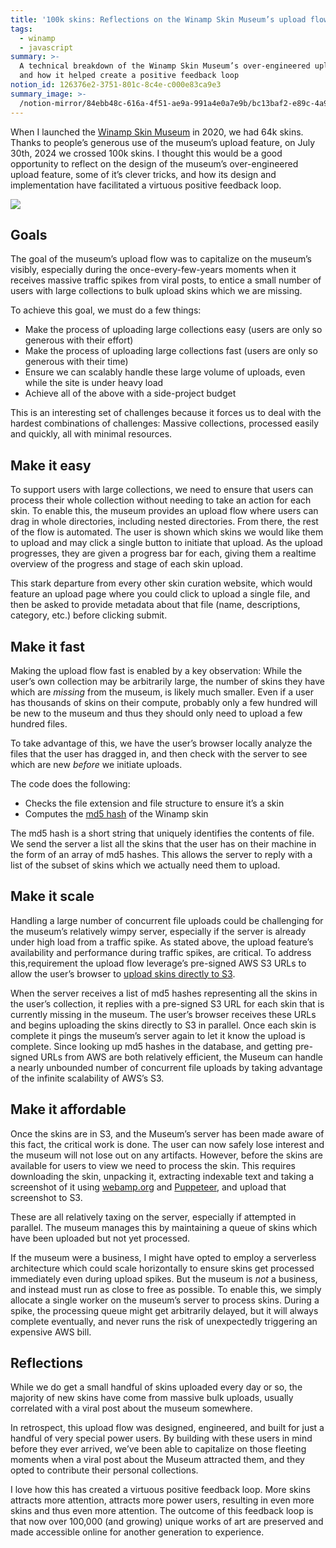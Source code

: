 ```yaml
---
title: '100k skins: Reflections on the Winamp Skin Museum’s upload flow'
tags:
  - winamp
  - javascript
summary: >-
  A technical breakdown of the Winamp Skin Museum’s over-engineered upload flow,
  and how it helped create a positive feedback loop
notion_id: 126376e2-3751-801c-8c4e-c000e83ca9e3
summary_image: >-
  /notion-mirror/84ebb48c-616a-4f51-ae9a-991a4e0a7e9b/bc13baf2-e89c-4a99-a4b6-08f53e12e901/Screenshot_2024-10-20_at_9.29.34_PM.png
---
```

When I launched the [Winamp Skin Museum](https://jordaneldredge.com/blog/winamp-skin-musuem/) in 2020, we had 64k skins. Thanks to people’s generous use of the museum’s upload feature, on July 30th, 2024 we crossed 100k skins. I thought this would be a good opportunity to reflect on the design of the museum’s over-engineered upload feature, some of it’s clever tricks, and how its design and implementation have facilitated a virtuous positive feedback loop.

![](/notion-mirror/84ebb48c-616a-4f51-ae9a-991a4e0a7e9b/bc13baf2-e89c-4a99-a4b6-08f53e12e901/Screenshot_2024-10-20_at_9.29.34_PM.png)

## Goals

The goal of the museum’s upload flow was to capitalize on the museum’s visibly, especially during the once-every-few-years moments when it receives massive traffic spikes from viral posts, to entice a small number of users with large collections to bulk upload skins which we are missing.

To achieve this goal, we must do a few things:

- Make the process of uploading large collections easy (users are only so generous with their effort)
- Make the process of uploading large collections fast (users are only so generous with their time)
- Ensure we can scalably handle these large volume of uploads, even while the site is under heavy load
- Achieve all of the above with a side-project budget

This is an interesting set of challenges because it forces us to deal with the hardest combinations of challenges: Massive collections, processed easily and quickly, all with minimal resources.

## Make it easy

To support users with large collections, we need to ensure that users can process their whole collection without needing to take an action for each skin. To enable this, the museum provides an upload flow where users can drag in whole directories, including nested directories. From there, the rest of the flow is automated. The user is shown which skins we would like them to upload and may click a single button to initiate that upload. As the upload progresses, they are given a progress bar for each, giving them a realtime overview of the progress and stage of each skin upload.

This stark departure from every other skin curation website, which would feature an upload page where you could click to upload a single file, and then be asked to provide metadata about that file (name, descriptions, category, etc.) before clicking submit.

## Make it fast

Making the upload flow fast is enabled by a key observation: While the user’s own collection may be arbitrarily large, the number of skins they have which are _missing_ from the museum, is likely much smaller. Even if a user has thousands of skins on their compute, probably only a few hundred will be new to the museum and thus they should only need to upload a few hundred files.

To take advantage of this, we have the user’s browser locally analyze the files that the user has dragged in, and then check with the server to see which are new _before_ we initiate uploads.

The code does the following:

- Checks the file extension and file structure to ensure it’s a skin
- Computes the [md5 hash](https://en.wikipedia.org/wiki/MD5) of the Winamp skin

The md5 hash is a short string that uniquely identifies the contents of file. We send the server a list all the skins that the user has on their machine in the form of an array of md5 hashes. This allows the server to reply with a list of the subset of skins which we actually need them to upload.

## Make it scale

Handling a large number of concurrent file uploads could be challenging for the museum’s relatively wimpy server, especially if the server is already under high load from a traffic spike. As stated above, the upload feature’s availability and performance during traffic spikes, are critical. To address this,requirement the upload flow leverage’s pre-signed AWS S3 URLs to allow the user’s browser to [upload skins directly to S3](https://aws.amazon.com/blogs/compute/uploading-to-amazon-s3-directly-from-a-web-or-mobile-application/).

When the server receives a list of md5 hashes representing all the skins in the user’s collection, it replies with a pre-signed S3 URL for each skin that is currently missing in the museum. The user’s browser receives these URLs and begins uploading the skins directly to S3 in parallel. Once each skin is complete it pings the museum’s server again to let it know the upload is complete. Since looking up md5 hashes in the database, and getting pre-signed URLs from AWS are both relatively efficient, the Museum can handle a nearly unbounded number of concurrent file uploads by taking advantage of the infinite scalability of AWS’s S3.

## Make it affordable

Once the skins are in S3, and the Museum’s server has been made aware of this fact, the critical work is done. The user can now safely lose interest and the museum will not lose out on any artifacts. However, before the skins are available for users to view we need to process the skin. This requires downloading the skin, unpacking it, extracting indexable text and taking a screenshot of it using [webamp.org](http://webamp.org/) and [Puppeteer](https://pptr.dev/), and upload that screenshot to S3.

These are all relatively taxing on the server, especially if attempted in parallel. The museum manages this by maintaining a queue of skins which have been uploaded but not yet processed.

If the museum were a business, I might have opted to employ a serverless architecture which could scale horizontally to ensure skins get processed immediately even during upload spikes. But the museum is _not_ a business, and instead must run as close to free as possible. To enable this, we simply allocate a single worker on the museum’s server to process skins. During a spike, the processing queue might get arbitrarily delayed, but it will always complete eventually, and never runs the risk of unexpectedly triggering an expensive AWS bill.

## Reflections

While we do get a small handful of skins uploaded every day or so, the majority of new skins have come from massive bulk uploads, usually correlated with a viral post about the museum somewhere.

In retrospect, this upload flow was designed, engineered, and built for just a handful of very special power users. By building with these users in mind before they ever arrived, we’ve been able to capitalize on those fleeting moments when a viral post about the Museum attracted them, and they opted to contribute their personal collections.

I love how this has created a virtuous positive feedback loop. More skins attracts more attention, attracts more power users, resulting in even more skins and thus even more attention. The outcome of this feedback loop is that now over 100,000 (and growing) unique works of art are preserved and made accessible online for another generation to experience.
